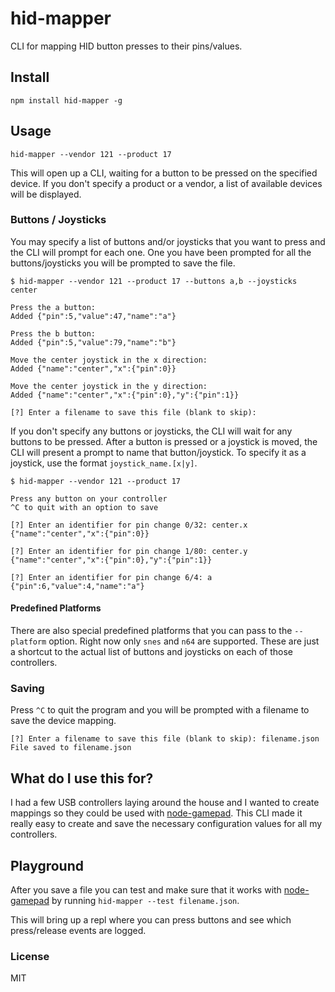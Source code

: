 hid-mapper
==========

CLI for mapping HID button presses to their pins/values.


## Install

`npm install hid-mapper -g`


## Usage

`hid-mapper --vendor 121 --product 17`

This will open up a CLI, waiting for a button to be pressed on the specified device. If you don't specify a product or a vendor, a list of available devices will be displayed.


### Buttons / Joysticks

You may specify a list of buttons and/or joysticks that you want to press and the CLI will prompt for each one. One you have been prompted for all the buttons/joysticks you will be prompted to save the file.

```
$ hid-mapper --vendor 121 --product 17 --buttons a,b --joysticks center

Press the a button:
Added {"pin":5,"value":47,"name":"a"}

Press the b button:
Added {"pin":5,"value":79,"name":"b"}

Move the center joystick in the x direction:
Added {"name":"center","x":{"pin":0}}

Move the center joystick in the y direction:
Added {"name":"center","x":{"pin":0},"y":{"pin":1}}

[?] Enter a filename to save this file (blank to skip):
```

If you don't specify any buttons or joysticks, the CLI will wait for any buttons to be pressed. After a button is pressed or a joystick is moved, the CLI will present a prompt to name that button/joystick. To specify it as a joystick, use the format `joystick_name.[x|y]`.

```
$ hid-mapper --vendor 121 --product 17

Press any button on your controller
^C to quit with an option to save

[?] Enter an identifier for pin change 0/32: center.x
{"name":"center","x":{"pin":0}}

[?] Enter an identifier for pin change 1/80: center.y
{"name":"center","x":{"pin":0},"y":{"pin":1}}

[?] Enter an identifier for pin change 6/4: a
{"pin":6,"value":4,"name":"a"}
```


#### Predefined Platforms

There are also special predefined platforms that you can pass to the `--platform` option. Right now only `snes` and `n64` are supported. These are just a shortcut to the actual list of buttons and joysticks on each of those controllers.


### Saving

Press `^C` to quit the program and you will be prompted with a filename to save the device mapping.

```
[?] Enter a filename to save this file (blank to skip): filename.json
File saved to filename.json
```


## What do I use this for?

I had a few USB controllers laying around the house and I wanted to create mappings so they could be used with [node-gamepad](https://www.npmjs.org/package/node-gamepad). This CLI made it really easy to create and save the necessary configuration values for all my controllers.


## Playground

After you save a file you can test and make sure that it works with [node-gamepad](https://www.npmjs.org/package/node-gamepad) by running `hid-mapper --test filename.json`.

This will bring up a repl where you can press buttons and see which press/release events are logged.


### License

MIT